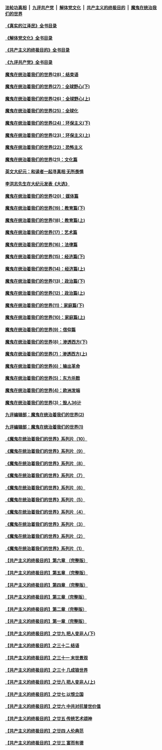 ####  [法轮功真相](../../../../basic/blob/master/README.md?t=08100001) &nbsp;|&nbsp; [九评共产党](../../../../9ping.md/blob/master/README.md?t=08100001) &nbsp;|&nbsp; [解体党文化](../../../../jtdwh.md/blob/master/README.md?t=08100001)  &nbsp;|&nbsp; [共产主义的终极目的](../../../../gczydzjmd.md/blob/master/README.md?t=08100001) &nbsp;|&nbsp; [魔鬼在统治我们的世界](../../../../mgztzwmdsj.md/blob/master/README.md?t=08100001) 

#### [《真实的江泽民》全书目录](../pages/nsc422/n13721399.md?t=08100001) 

#### [《解体党文化》全书目录](../pages/nsc422/n13721157.md?t=08100001) 

#### [《共产主义的终极目的》全书目录](../pages/nsc422/n13721048.md?t=08100001) 

#### [《九评共产党》全书目录](../pages/nsc422/n13708085.md?t=08100001) 

#### [魔鬼在统治着我们的世界(28)：结束语](../pages/nsc422/n10936246.md?t=08100001) 

#### [魔鬼在统治着我们的世界(27)：全球野心(下)](../pages/nsc422/n10928319.md?t=08100001) 

#### [魔鬼在统治着我们的世界(26)：全球野心(上)](../pages/nsc422/n10900318.md?t=08100001) 

#### [魔鬼在统治着我们的世界(25)：全球化](../pages/nsc422/n10788205.md?t=08100001) 

#### [魔鬼在统治着我们的世界(24)：环保主义(下)](../pages/nsc422/n10695307.md?t=08100001) 

#### [魔鬼在统治着我们的世界(23)：环保主义(上)](../pages/nsc422/n10688613.md?t=08100001) 

#### [魔鬼在统治着我们的世界(22)：恐怖主义](../pages/nsc422/n10614727.md?t=08100001) 

#### [魔鬼在统治着我们的世界(21)：文化篇](../pages/nsc422/n10597706.md?t=08100001) 

#### [英文大纪元：和读者一起寻真相 无所畏惧](../pages/nsc422/n12542027.md?t=08100001) 

#### [李洪志先生在大纪元发表《大选》](../pages/nsc422/n12534746.md?t=08100001) 

#### [魔鬼在统治着我们的世界(20)：媒体篇](../pages/nsc422/n10586579.md?t=08100001) 

#### [魔鬼在统治着我们的世界(19)：教育篇(下)](../pages/nsc422/n10564808.md?t=08100001) 

#### [魔鬼在统治着我们的世界(18)：教育篇(上)](../pages/nsc422/n10526970.md?t=08100001) 

#### [魔鬼在统治着我们的世界(17)：艺术篇](../pages/nsc422/n10499093.md?t=08100001) 

#### [魔鬼在统治着我们的世界(16)：法律篇](../pages/nsc422/n10485969.md?t=08100001) 

#### [魔鬼在统治着我们的世界(15)：经济篇(下)](../pages/nsc422/n10469975.md?t=08100001) 

#### [魔鬼在统治着我们的世界(14)：经济篇(上)](../pages/nsc422/n10457370.md?t=08100001) 

#### [魔鬼在统治着我们的世界(13)：政治篇(下)](../pages/nsc422/n10448270.md?t=08100001) 

#### [魔鬼在统治着我们的世界(12)：政治篇(上)](../pages/nsc422/n10444576.md?t=08100001) 

#### [魔鬼在统治着我们的世界(11)：家庭篇(下)](../pages/nsc422/n10440961.md?t=08100001) 

#### [魔鬼在统治着我们的世界(10)：家庭篇(上)](../pages/nsc422/n10435448.md?t=08100001) 

#### [魔鬼在统治着我们的世界(9)：信仰篇](../pages/nsc422/n10432159.md?t=08100001) 

#### [魔鬼在统治着我们的世界(8)：渗透西方(下)](../pages/nsc422/n10429603.md?t=08100001) 

#### [魔鬼在统治着我们的世界(7)：渗透西方(上)](../pages/nsc422/n10426013.md?t=08100001) 

#### [魔鬼在统治着我们的世界(6)：输出革命](../pages/nsc422/n10421536.md?t=08100001) 

#### [魔鬼在统治着我们的世界(5)：东方杀戮](../pages/nsc422/n10417707.md?t=08100001) 

#### [魔鬼在统治着我们的世界(4)：欧洲发端](../pages/nsc422/n10414890.md?t=08100001) 

#### [魔鬼在统治着我们的世界(3)：毁人36计](../pages/nsc422/n10411583.md?t=08100001) 

#### [九评编辑部：魔鬼在统治着我们的世界(2)](../pages/nsc422/n10410036.md?t=08100001) 

#### [九评编辑部：魔鬼在统治着我们的世界(1)](../pages/nsc422/n10406825.md?t=08100001) 

#### [《魔鬼在统治着我们的世界》系列片（10）](../pages/nsc422/n12292670.md?t=08100001) 

#### [《魔鬼在统治着我们的世界》系列片（9）](../pages/nsc422/n12290859.md?t=08100001) 

#### [《魔鬼在统治着我们的世界》系列片（8）](../pages/nsc422/n12287445.md?t=08100001) 

#### [《魔鬼在统治着我们的世界》系列片（7）](../pages/nsc422/n12283425.md?t=08100001) 

#### [《魔鬼在统治着我们的世界》系列片（6）](../pages/nsc422/n12282314.md?t=08100001) 

#### [《魔鬼在统治着我们的世界》系列片（5）](../pages/nsc422/n12281419.md?t=08100001) 

#### [《魔鬼在统治着我们的世界》系列片（4）](../pages/nsc422/n12274024.md?t=08100001) 

#### [《魔鬼在统治着我们的世界》系列片（3）](../pages/nsc422/n12271322.md?t=08100001) 

#### [《魔鬼在统治着我们的世界》系列片（2）](../pages/nsc422/n12269049.md?t=08100001) 

#### [《魔鬼在统治着我们的世界》系列片（1）](../pages/nsc422/n12267575.md?t=08100001) 

#### [【共产主义的终极目的】第六章 （完整版）](../pages/nsc422/n11428913.md?t=08100001) 

#### [【共产主义的终极目的】第五章 （完整版）](../pages/nsc422/n11428912.md?t=08100001) 

#### [【共产主义的终极目的】第四章 （完整版）](../pages/nsc422/n11428907.md?t=08100001) 

#### [【共产主义的终极目的】第三章（完整版）](../pages/nsc422/n11428848.md?t=08100001) 

#### [【共产主义的终极目的】第二章（完整版）](../pages/nsc422/n11428831.md?t=08100001) 

#### [【共产主义的终极目的】第一章（完整版）](../pages/nsc422/n11417651.md?t=08100001) 

#### [【共产主义的终极目的】之廿九 把人变非人(下)](../pages/nsc422/n11344140.md?t=08100001) 

#### [【共产主义的终极目的】之三十二 结语](../pages/nsc422/n11360535.md?t=08100001) 

#### [【共产主义的终极目的】之三十一 末世景观](../pages/nsc422/n11351129.md?t=08100001) 

#### [【共产主义的终极目的】之三十 几成狼世界](../pages/nsc422/n11348280.md?t=08100001) 

#### [【共产主义的终极目的】之廿八 把人变非人(上)](../pages/nsc422/n11340492.md?t=08100001) 

#### [【共产主义的终极目的】之廿七 以恨立国](../pages/nsc422/n11336944.md?t=08100001) 

#### [【共产主义的终极目的】之廿六 中共对抗普世价值](../pages/nsc422/n11324785.md?t=08100001) 

#### [【共产主义的终极目的】之廿五 传统艺术颂神](../pages/nsc422/n11296396.md?t=08100001) 

#### [【共产主义的终极目的】之廿四 人伦典范](../pages/nsc422/n11296397.md?t=08100001) 

#### [【共产主义的终极目的】之廿三 富而有德](../pages/nsc422/n11283598.md?t=08100001) 

